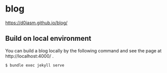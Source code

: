 # blog
https://d0iasm.github.io/blog/

## Build on local environment
You can build a blog locally by the following command and see the page at http://localhost:4000/ .
```
$ bundle exec jekyll serve
```
